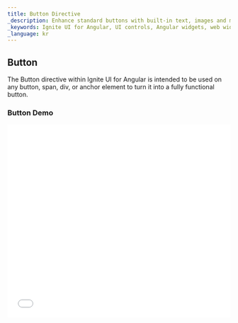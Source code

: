 ```yaml
---
title: Button Directive
_description: Enhance standard buttons with built-in text, images and more features through Ignite UI for Angular Buttons control.
_keywords: Ignite UI for Angular, UI controls, Angular widgets, web widgets, UI widgets, Angular, Native Angular Components Suite, Native Angular Controls, Native Angular Components Library, Angular Buttons components, Angular Buttons controls
_language: kr
---
```


## Button

The Button directive within Ignite UI for Angular is intended to be used on any button, span, div, or anchor element to turn it into a fully functional button.

### Button Demo

<div class="sample-container" style="height: 436px">
    <iframe id="buttons-sample-iframe" seamless width="100%" height="100%" frameborder="0" src="{environment:demosBaseUrl}/data-entries/buttons-sample-1" onload="onSampleIframeContentLoaded(this);">
</div>
<div>
<button data-localize="stackblitz" disabled class="stackblitz-btn" data-iframe-id="buttons-sample-iframe" data-demos-base-url="{environment:demosBaseUrl}">StackBlitz 에서보기</button>
</div>
<div class="divider--half"></div>

### Dependencies

The Button Directive is exported as an `NgModule`, thus all you need to do in your application is to import the [`IgxButtonModule`]({environment:angularApiUrl}/classes/igxbuttonmodule.html) inside your `AppModule`:

```typescript
// app.module.ts

import { IgxButtonModule } from 'igniteui-angular';

@NgModule({
    imports: [
        ...
        IgxButtonModule,
        ...
    ]
})
export class AppModule {}
```

### Usage

Setting a simple [`igxButton`]({environment:angularApiUrl}/classes/igxbuttondirective.html). Note that if you do not choose a type, by default it will be set to `flat`.

```html
<button igxButton="flat">Flat</button>
```

Result:
<div class="sample-container" style="height: 48px">
    <iframe seamless width="100%" height="100%" frameborder="0" src="{environment:demosBaseUrl}/data-entries/buttons-sample-2" onload="onSampleIframeContentLoaded(this);">
</div>

You can add a Ripple effect. And also set its color `igxRipple="blue"`.

```html
<button igxButton="flat" igxRipple>Flat</button>
```

Default ripple color. Custom ripple color:
<div class="sample-container" style="height: 48px">
    <iframe seamless width="100%" height="100%" frameborder="0" src="{environment:demosBaseUrl}/data-entries/buttons-sample-3" onload="onSampleIframeContentLoaded(this);">
</div>

Outlined button style:

```html
<button igxButton="outlined">Outlined</button>
```

Result:
<div class="sample-container loading" style="height: 48px">
    <iframe class="lazyload" seamless width="100%" height="100%" frameborder="0" src="{environment:demosBaseUrl}/data-entries/buttons-sample-8" onload="onSampleIframeContentLoaded(this);">
</div>


Using [`igxButton`]({environment:angularApiUrl}/classes/igxbuttondirective.html) to turn a `span` element into a Ignite UI for Angular styled button.

```html
<span igxButton="raised" igxButtonColor="yellow" igxButtonBackground="#000" igxRipple="yellow">Click me</span>
```

The span now looks like:
<div class="sample-container" style="height: 54px">
    <iframe seamless width="100%" height="100%" frameborder="0" src="{environment:demosBaseUrl}/data-entries/buttons-sample-4" onload="onSampleIframeContentLoaded(this);">
</div>

You can create a rased button.

```html
<button igxButton="raised" igxRipple="white">Raised</button>
```

<div class="sample-container" style="height: 54px">
    <iframe seamless width="100%" height="100%" frameborder="0" src="{environment:demosBaseUrl}/data-entries/buttons-sample-5" onload="onSampleIframeContentLoaded(this);">
</div>

A floating action button and use an icon to display:

```html
<button igxButton="fab" igxButtonColor="#FBB13C" igxButtonBackground="#340068" igxRipple="#FBB13C">
  <igx-icon fontSet="material">edit</igx-icon>
</button>
```
<div class="sample-container" style="height: 74px">
    <iframe seamless width="100%" height="100%" frameborder="0" src="{environment:demosBaseUrl}/data-entries/buttons-sample-6" onload="onSampleIframeContentLoaded(this);">
</div>

Or use icons as buttons:

```html
<button igxButton="icon" igxRipple igxRippleCentered="true">
  <igx-icon fontSet="material">search</igx-icon>
</button>
```
```html
<button igxButton="icon" igxRipple igxButtonColor="#E41C77" igxRippleCentered="true">
  <igx-icon fontSet="material">favorite</igx-icon>
</button>
```
Icon results:
<div class="sample-container" style="height: 54px">
    <iframe seamless width="100%" height="100%" frameborder="0" src="{environment:demosBaseUrl}/data-entries/buttons-sample-7" onload="onSampleIframeContentLoaded(this);">
</div>

<div class="divider--half"></div>

### Button types
| Name   | Description |
|:----------|:-------------:|
| `flat` | The default button type. Uses transparent background and the secondary theme color from the palette color for the text. |
| `outlined` |  Very similar to the flat button type but with a thin outline around the edges of the button. |
| `raised` | As the name implies, this button type features a subtle shadow. Uses the secondary theme color from the palette for background. |
| `fab` | Floating action button type. Circular with secondary theme color for background. |
| `icon` | This is the simplest of button types. Use it whenever you need to use an icon as button. |

### API References
<div class="divider--half"></div>

* [IgxButtonDirective]({environment:angularApiUrl}/classes/igxbuttondirective.html)
* [IgxButton Styles]({environment:sassApiUrl}/index.html#function-igx-button-theme)
* [IgxRippleDirective]({environment:angularApiUrl}/classes/igxrippledirective.html)

### Additional Resources
<div class="divider--half"></div>

Our community is active and always welcoming to new ideas.

* [Ignite UI for Angular **Forums**](https://www.infragistics.com/community/forums/f/ignite-ui-for-angular)
* [Ignite UI for Angular **GitHub**](https://github.com/IgniteUI/igniteui-angular)
